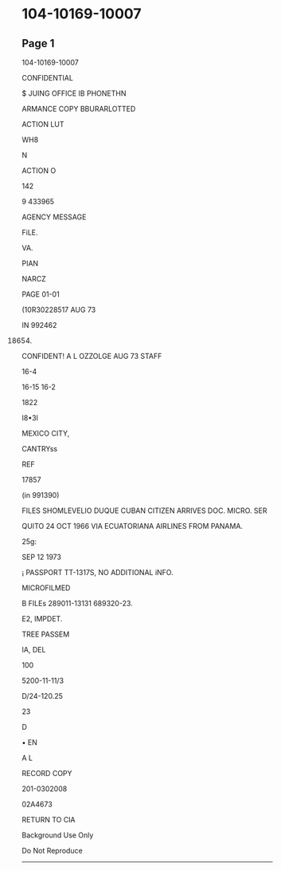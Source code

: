 # 104-10169-10007

## Page 1

104-10169-10007

CONFIDENTIAL

$ JUING OFFICE IB PHONETHN

ARMANCE COPY BBURARLOTTED

ACTION LUT

WH8

N

ACTION O

142

9 433965

AGENCY MESSAGE

FiLE.

VA.

PIAN

NARCZ

PAGE 01-01

(10R30228517 AUG 73

IN 992462

18654.

CONFIDENT! A L OZZOLGE AUG 73 STAFF

16-4

16-15 16-2

1822

I8•3l

MEXICO CITY,

CANTRYss

REF

17857

(in 991390)

FILES SHOMLEVELIO DUQUE CUBAN CITIZEN ARRIVES DOC. MICRO. SER

QUITO 24 OCT 1966 VIA ECUATORIANA AIRLINES FROM PANAMA.

25g:

SEP 12 1973

¡ PASSPORT TT-1317S, NO ADDITIONAL iNFO.

MICROFILMED

B FILEs 289011-13131 689320-23.

E2, IMPDET.

TREE PASSEM

IA, DEL

100

5200-11-11/3

D/24-120.25

23

D

• EN

A L

RECORD COPY

201-0302008

02A4673

RETURN TO CIA

Background Use Only

Do Not Reproduce

---

